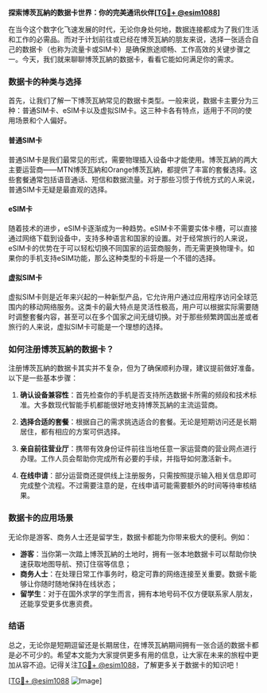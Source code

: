**探索博茨瓦納的数据卡世界：你的完美通讯伙伴[[TG💪+ @esim1088](https://t.me/s/esim1088)]**

在当今这个数字化飞速发展的时代，无论你身处何地，数据连接都成为了我们生活和工作的必需品。而对于计划前往或已经在博茨瓦納的朋友来说，选择一张适合自己的数据卡（也称为流量卡或SIM卡）是确保旅途顺畅、工作高效的关键步骤之一。今天，我们就来聊聊博茨瓦納的数据卡，看看它能如何满足你的需求。

### 数据卡的种类与选择

首先，让我们了解一下博茨瓦納常见的数据卡类型。一般来说，数据卡主要分为三种：普通SIM卡、eSIM卡以及虚拟SIM卡。这三种卡各有特点，适用于不同的使用场景和个人偏好。

#### 普通SIM卡

普通SIM卡是我们最常见的形式，需要物理插入设备中才能使用。博茨瓦納的两大主要运营商——MTN博茨瓦納和Orange博茨瓦納，都提供了丰富的套餐选择。这些套餐通常包括语音通话、短信和数据流量。对于那些习惯于传统方式的人来说，普通SIM卡无疑是最直观的选择。

#### eSIM卡

随着技术的进步，eSIM卡逐渐成为一种趋势。eSIM卡不需要实体卡槽，可以直接通过网络下载到设备中，支持多种语言和国家的设置。对于经常旅行的人来说，eSIM卡的优势在于可以轻松切换不同国家的运营商服务，而无需更换物理卡。如果你的手机支持eSIM功能，那么这种类型的卡将是一个不错的选择。

#### 虚拟SIM卡

虚拟SIM卡则是近年来兴起的一种新型产品，它允许用户通过应用程序访问全球范围内的移动网络服务。这类卡的最大特点是灵活性极高，用户可以根据实际需要随时调整套餐内容，甚至可以在多个国家之间无缝切换。对于那些频繁跨国出差或者旅行的人来说，虚拟SIM卡可能是一个理想的选择。

### 如何注册博茨瓦納的数据卡？

注册博茨瓦納的数据卡其实并不复杂，但为了确保顺利办理，建议提前做好准备。以下是一些基本步骤：

1. **确认设备兼容性**：首先检查你的手机是否支持所选数据卡所需的频段和技术标准。大多数现代智能手机都能很好地支持博茨瓦納的主流运营商。
   
2. **选择合适的套餐**：根据自己的需求挑选适合的套餐。无论是短期访问还是长期居住，都有相应的方案可供选择。

3. **亲自前往营业厅**：携带有效身份证件前往当地任意一家运营商的营业网点进行办理。工作人员会帮助你完成所有必要的手续，并指导如何激活新卡。

4. **在线申请**：部分运营商还提供线上注册服务，只需按照提示输入相关信息即可完成整个流程。不过需要注意的是，在线申请可能需要额外的时间等待审核结果。

### 数据卡的应用场景

无论你是游客、商务人士还是留学生，数据卡都能为你带来极大的便利。例如：

- **游客**：当你第一次踏上博茨瓦納的土地时，拥有一张本地数据卡可以帮助你快速获取地图导航、预订住宿等信息；
- **商务人士**：在处理日常工作事务时，稳定可靠的网络连接至关重要。数据卡能够让你随时随地保持在线状态；
- **留学生**：对于在国外求学的学生而言，拥有本地号码不仅方便联系家人朋友，还能享受更多优惠资费。

### 结语

总之，无论你是短期逗留还是长期居住，在博茨瓦納期间拥有一张合适的数据卡都是必不可少的。希望本文能为大家提供更多有用的信息，让大家在未来的旅程中更加从容不迫。记得关注[TG💪+ @esim1088](https://t.me/s/esim1088)，了解更多关于数据卡的知识吧！

[[TG💪+ @esim1088](https://t.me/s/esim1088) ![Image](https://i.postimg.cc/4NQfJmqS/Snipaste-2025-05-13-00-14-12.png)]